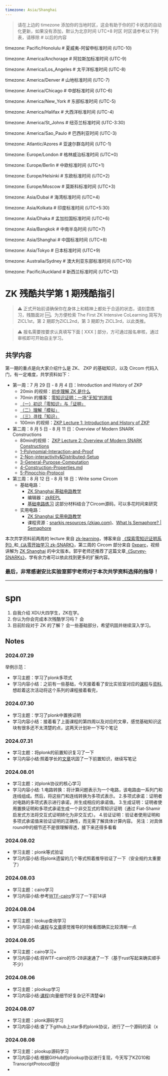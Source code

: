 ```yaml
---
timezone: Asia/Shanghai
---
```


> 请在上边的 timezone 添加你的当地时区，这会有助于你的打卡状态的自动化更新，如果没有添加，默认为北京时间 UTC+8 时区
> 时区请参考以下列表，请移除 # 以后的内容

timezone: Pacific/Honolulu # 夏威夷-阿留申标准时间 (UTC-10)

timezone: America/Anchorage # 阿拉斯加标准时间 (UTC-9)

timezone: America/Los_Angeles # 太平洋标准时间 (UTC-8)

timezone: America/Denver # 山地标准时间 (UTC-7)

timezone: America/Chicago # 中部标准时间 (UTC-6)

timezone: America/New_York # 东部标准时间 (UTC-5)

timezone: America/Halifax # 大西洋标准时间 (UTC-4)

timezone: America/St_Johns # 纽芬兰标准时间 (UTC-3:30)

timezone: America/Sao_Paulo # 巴西利亚时间 (UTC-3)

timezone: Atlantic/Azores # 亚速尔群岛时间 (UTC-1)

timezone: Europe/London # 格林威治标准时间 (UTC+0)

timezone: Europe/Berlin # 中欧标准时间 (UTC+1)

timezone: Europe/Helsinki # 东欧标准时间 (UTC+2)

timezone: Europe/Moscow # 莫斯科标准时间 (UTC+3)

timezone: Asia/Dubai # 海湾标准时间 (UTC+4)

timezone: Asia/Kolkata # 印度标准时间 (UTC+5:30)

timezone: Asia/Dhaka # 孟加拉国标准时间 (UTC+6)

timezone: Asia/Bangkok # 中南半岛时间 (UTC+7)

timezone: Asia/Shanghai # 中国标准时间 (UTC+8)

timezone: Asia/Tokyo # 日本标准时间 (UTC+9)

timezone: Australia/Sydney # 澳大利亚东部标准时间 (UTC+10)

timezone: Pacific/Auckland # 新西兰标准时间 (UTC+12)

# ZK 残酷共学第 1 期残酷指引

> ⚠️ 正式开始前请确保你在身体上和精神上都处于合适的状态，请刻意练习，残酷面对 🆒。为方便检索 The First ZK Intensive CoLearning 简写为 ZICL1st，第 2 期即为ZICL2nd，第 3 期即为 ZICL3rd，以此类推。

> ⚠️ 报名需要按要求认真填写下面 [ XXX ] 部分，方可通过报名审核，通过审核即可开始自主学习。

## 共学内容

第一期的重点是向大家介绍什么是 ZK、 ZKP 的基础知识，以及 Circom 代码入门，有一定难度，共学资料如下：

- 第一周：7 月 29 日 - 8 月 4 日：Introduction and History of ZKP
    - 20min 的视频：[初步理解 ZK 是什么](https://www.youtube.com/watch?v=fOGdb1CTu5c)
    - 70min 的播客：[零知识证明：一场”无知“的游戏](https://www.xiaoyuzhoufm.com/episode/6672a76bb6a8412729e0b103)
    - [（一）初识「零知识」与「证明」](https://learn.z2o-k7e.world/zkp-intro/1/zkp-back.html)
    - [（二）理解「模拟」](https://learn.z2o-k7e.world/zkp-intro/2/zkp-simu.html)
    - [（三）寻找「知识」](https://learn.z2o-k7e.world/zkp-intro/3/zkp-pok.html)
    - 100min 的视频：[ZKP Lecture 1: Introduction and History of ZKP](https://www.youtube.com/watch?v=uchjTIlPzFo)
- 第二周：8 月 5 日 - 8 月 11 日：Overview of Modern SNARK Constructions
    - 80min的视频： [ZKP Lecture 2: Overview of Modern SNARK Constructions](https://www.youtube.com/watch?v=bGEXYpt3sj0)
    - [1-Polynomial-Interaction-and-Proof](https://learn.z2o-k7e.world/zk-snarks/1-Polynomial-Interaction-and-Proof.html)
    - [2-Non-interactivity&Distributed-Setup](https://learn.z2o-k7e.world/zk-snarks/2-Non-interactivity&Distributed-Setup.html)
    - [3-General-Purpose-Computation](https://learn.z2o-k7e.world/zk-snarks/3-General-Purpose-Computation.html)
    - [4-Construction-Properties.md](https://learn.z2o-k7e.world/zk-snarks/4-Construction-Properties.html)
    - [5-Pinocchio-Protocol](https://learn.z2o-k7e.world/zk-snarks/5-Pinocchio-Protocol.html)
- 第三周：8 月 12 日 - 8 月 18 日：Write some Circom
    - 基础电路：
        - [ZK Shanghai 基础电路教学](https://www.youtube.com/watch?v=CTJ1JkYLiyw&ab_channel=SutuLabs)
        - 编辑器：[zkREPL](https://zkrepl.dev/)
        - [基础电路练习](https://github.com/wenjin1997/zkshanghai-workshop/blob/main/lecture2-homework.md) 这部分材料结合了Circom源码，可以多花时间来研究
    - 实用电路：
        - [ZK Shanghai 实用电路教学](https://www.youtube.com/watch?v=smJz5RdY0Nc)
        - 课程资源：[snarkjs resources (zkiap.com)](https://zkiap.com/snarkjs)、[What Is Semaphore? | Semaphore](https://docs.semaphore.pse.dev/)

本次共学资料前两周的 lecture 来自 [zk-learning](https://zk-learning.org/)，博客来自 [《探索零知识证明系列》](https://learn.z2o-k7e.world/zkp-intro/toc.html)和[《从零开始学习 zk-SNARK》](https://learn.z2o-k7e.world/zk-snarks/toc.html)，第三周的 Circom 部分来自 [0xparc](https://zkiap.com/)，视频讲解为 [ZK Shanghai](https://zkshanghai.xyz/) 的中文版本。郭宇老师还推荐了这篇文章[《Survey-SNARKs》](https://www.di.ens.fr/~nitulesc/files/Survey-SNARKs.pdf)，学有余力者可以依此找到更多的扩展内容。

### **最后，非常感谢安比实验室郭宇老师对于本次共学资料选择的指导！**

---

# spn
1. 自我介绍
XDU大四学生，ZK在学。
1. 你认为你会完成本次残酷学习吗？
会
1. 目前阶段对于 ZK 的了解？
会一些基础部分，希望巩固并继续深入学习。
## Notes

<!-- Content_START -->

### 2024.07.29

举例示范：

- 学习主题：学习了plonk多项式  
- 学习内容小结：之前有一些基础，今天接着看了安比实验室对应的[课程](https://www.youtube.com/watch?v=bNGac1CJEKM)与[资料](https://github.com/sec-bit/learning-zkp/blob/master/plonk-intro-notebook-zh/2-plonk-lagrange-basis.ipynb),想趁着这次活动将这个系列的课程接着看完，

### 2024.07.30
- 学习主题：学习了plonk中置换证明
- 学习内容小结：接着看了上面课程的第四周以及对应的文章，感觉基础知识这块有很多还不太清楚的点，这两天计划补一下写个笔记
  
### 2024.07.31

- 学习主题：将plonk的前置知识复习了一下
- 学习内容小结:照着学长的[文章](https://snowolf0620.xyz/index.php/zkp/769.html)巩固了一下前置知识，继续写笔记

### 2024.08.01

- 学习主题：对plonk协议的核心学习
- 学习内容小结:	1.电路转换：将计算问题表示为一个电路，该电路由一系列门和连线组成。然后，将这些门和连线转换为多项式表示。
	          2.多项式承诺：证明者对电路的多项式表示进行承诺，并生成相应的承诺值。
	          3.生成证明：证明者使用置换证明和多项式承诺生成一个非交互式的零知识证明（通过 Fiat-Shamir 启发式方法将交互式证明转化为非交互式）。
	          4.验证证明：验证者使用证明和多项式承诺值来验证证明的正确性，而无需了解具体计算内容。
            另注：对具体round中的细节还不是很理解得透，接下来还得多看看
            
### 2024.08.02

- 学习主题：plonk等式验证
- 学习内容小结:将plonk遗留的几个等式照着推导验证了一下（安全规约太重要了）

### 2024.08.03

- 学习主题：cairo学习
- 学习内容小结:参考[WTF-cairo](https://github.com/WTFAcademy/WTF-Cairo)学习了一下前14讲

### 2024.08.04

- 学习主题：lookup查询学习
- 学习内容小结:[课程](https://www.youtube.com/watch?v=pmO6p9Q-x6g)与[文章](https://snowolf0620.xyz/index.php/zkp/919.html)感觉推导的时候看图确实比较清晰一点

### 2024.08.05

- 学习主题：cairo学习+
- 学习内容小结:将WTF-cairo的15-28讲速通了一下（基于rust写起来确实顺手不少）
  
### 2024.08.06

- 学习主题：plookup学习
- 学习内容小结:[课程](https://www.youtube.com/watch?v=I6asKtO8Q8E)(向量细节好复杂记不清楚😭)
  
### 2024.08.07

- 学习主题：plonk源码学习
- 学习内容小结:查了下github上star多的plonk协议，进行了一个源码的读（x

### 2024.08.08

- 学习主题：plookup源码学习
- 学习内容小结:根据GitHub的plookup协议进行复现，今天写了KZG10和TranscriptProtocol部分
- <!-- Content_END -->
